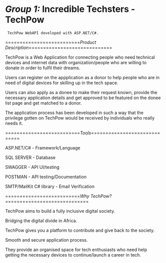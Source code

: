 *Group 1:* Incredible Techsters - TechPow
=================================
     TechPow WebAPI developed with ASP.NET/C#.

==========================*Product Description*=============================

TechPow is a Web Application for connecting people who need technical devices and internet data with organization/people who are willing to donate in order to fulfil their dreams.


Users can register on the appplication as a donor to help people who are in need of digital devices for skilling up in the tech space.


Users can also apply as a donee to make their request known, provide the necessary application details and get approved to be featured on the donee list page and get matched to a donor.


The application process has been developed in such a way that the privilege gotten on TechPow would be received by individuals who really needs it.


==========================*Tools*=============================

ASP.NET/C# - Framework/Language

SQL SERVER - Database

SWAGGER - API UI/testing

POSTMAN - API testing/Documentation

SMTP/MailKit C# library - Email Verification


==========================*Why TechPow?*=============================

TechPow aims to build a fully inclusive digital society.

Bridging the digital divide in Africa.

TechPow gives you a platform to contribute and give back to the society.

Smooth and secure application process.

They provide an organised space for tech enthusiasts who need help getting the necessary devices to continue/launch a career in tech.
